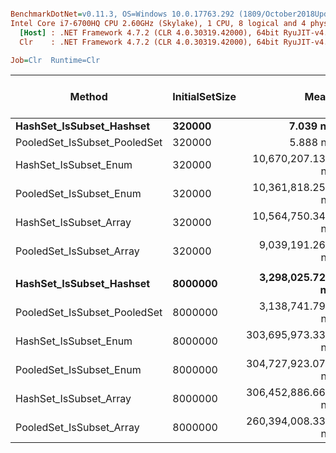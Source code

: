 ``` ini

BenchmarkDotNet=v0.11.3, OS=Windows 10.0.17763.292 (1809/October2018Update/Redstone5)
Intel Core i7-6700HQ CPU 2.60GHz (Skylake), 1 CPU, 8 logical and 4 physical cores
  [Host] : .NET Framework 4.7.2 (CLR 4.0.30319.42000), 64bit RyuJIT-v4.7.3324.0
  Clr    : .NET Framework 4.7.2 (CLR 4.0.30319.42000), 64bit RyuJIT-v4.7.3324.0

Job=Clr  Runtime=Clr  

```
|                       Method | InitialSetSize |               Mean |             Error |            StdDev |        Ratio |   RatioSD | Gen 0/1k Op | Gen 1/1k Op | Gen 2/1k Op | Allocated Memory/Op |
|----------------------------- |--------------- |-------------------:|------------------:|------------------:|-------------:|----------:|------------:|------------:|------------:|--------------------:|
|     **HashSet_IsSubset_Hashset** |         **320000** |           **7.039 ns** |         **0.0706 ns** |         **0.0660 ns** |         **1.00** |      **0.00** |           **-** |           **-** |           **-** |                   **-** |
| PooledSet_IsSubset_PooledSet |         320000 |           5.888 ns |         0.0501 ns |         0.0418 ns |         0.84 |      0.01 |           - |           - |           - |                   - |
|        HashSet_IsSubset_Enum |         320000 |  10,670,207.135 ns |    51,410.5828 ns |    48,089.4910 ns | 1,515,979.18 | 15,871.69 |           - |           - |           - |             12168 B |
|      PooledSet_IsSubset_Enum |         320000 |  10,361,818.255 ns |    78,305.1215 ns |    73,246.6592 ns | 1,472,124.19 | 13,136.05 |           - |           - |           - |             12168 B |
|       HashSet_IsSubset_Array |         320000 |  10,564,750.346 ns |    67,506.5232 ns |    59,842.7745 ns | 1,501,576.36 | 17,648.90 |           - |           - |           - |             12168 B |
|     PooledSet_IsSubset_Array |         320000 |   9,039,191.261 ns |    70,062.4726 ns |    62,108.5570 ns | 1,284,763.72 | 17,262.28 |           - |           - |           - |             12040 B |
|                              |                |                    |                   |                   |              |           |             |             |             |                     |
|     **HashSet_IsSubset_Hashset** |        **8000000** |   **3,298,025.728 ns** |    **64,645.8257 ns** |    **92,713.1114 ns** |         **1.00** |      **0.00** |           **-** |           **-** |           **-** |                   **-** |
| PooledSet_IsSubset_PooledSet |        8000000 |   3,138,741.797 ns |    22,985.5228 ns |    17,945.5843 ns |         0.94 |      0.03 |           - |           - |           - |                   - |
|        HashSet_IsSubset_Enum |        8000000 | 303,695,973.333 ns | 2,413,549.0571 ns | 2,257,635.2855 ns |        91.02 |      2.76 |           - |           - |           - |             16648 B |
|      PooledSet_IsSubset_Enum |        8000000 | 304,727,923.077 ns | 5,886,620.0042 ns | 4,915,594.3099 ns |        90.88 |      2.96 |           - |           - |           - |             16648 B |
|       HashSet_IsSubset_Array |        8000000 | 306,452,886.667 ns | 2,902,395.3535 ns | 2,714,902.4144 ns |        91.86 |      3.19 |           - |           - |           - |             20744 B |
|     PooledSet_IsSubset_Array |        8000000 | 260,394,008.333 ns | 2,925,640.1831 ns | 2,284,147.4145 ns |        77.58 |      2.45 |           - |           - |           - |             12552 B |
